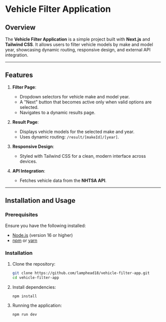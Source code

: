 # Vehicle Filter Application

## Overview

The **Vehicle Filter Application** is a simple project built with **Next.js** and **Tailwind CSS**. It allows users to filter vehicle models by make and model year, showcasing dynamic routing, responsive design, and external API integration.

---

## Features

1. **Filter Page**:

   - Dropdown selectors for vehicle make and model year.
   - A "Next" button that becomes active only when valid options are selected.
   - Navigates to a dynamic results page.

2. **Result Page**:

   - Displays vehicle models for the selected make and year.
   - Uses dynamic routing: `/result/[makeId]/[year]`.

3. **Responsive Design**:

   - Styled with Tailwind CSS for a clean, modern interface across devices.

4. **API Integration**:
   - Fetches vehicle data from the **NHTSA API**.

---

## Installation and Usage

### Prerequisites

Ensure you have the following installed:

- [Node.js](https://nodejs.org/) (version 16 or higher)
- [npm](https://www.npmjs.com/) or [yarn](https://yarnpkg.com/)

### Installation

1. Clone the repository:
   ```bash
   git clone https://github.com/lamphead18/vehicle-filter-app.git
   cd vehicle-filter-app
   ```
2. Install dependencies:
   ```bash
   npm install
   ```
3. Running the application:
   ```bash
   npm run dev
   ```
